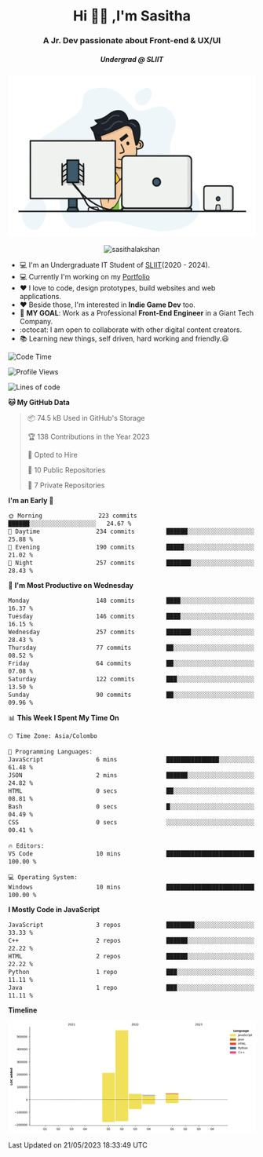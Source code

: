 
<h1 align="center">Hi 🙋‍♂️ ,I'm Sasitha</h1>
<h3 align="center">A Jr. Dev passionate about Front-end & UX/UI</h3>

<i><h5 align="center">Undergrad @ SLIIT</h5></i>

<p align="center">
  <img width="540" height="330" src="https://github.com/SasithaLakshan/SasithaLakshan/blob/main/dev.gif">
</p>
<p align="center"> <img src="https://komarev.com/ghpvc/?username=sasithalakshan&label=Profile%20views&color=0e75b6&style=flat" alt="sasithalakshan" /> </p>

- :computer: I'm an Undergraduate IT Student of [SLIIT](https://www.sliit.lk)(2020 - 2024).
- :computer: Currently I'm working on my <a href="https://SasithaLakshan.github.io" target="_blank">Portfolio</a>
- :heart: I love to code, design prototypes, build websites and web applications.
- :heart: Beside those, I'm interested in **Indie Game Dev** too.
- :electric_plug: **MY GOAL**: Work as a Professional **Front-End Engineer** in a Giant Tech Company.
- :octocat: I am open to collaborate with other digital content creators.
- :books: Learning new things, self driven, hard working and friendly.:smiley:
  
<!-- <h3 align="left">Tech Stack I'm Using</h3> -->

<!--START_SECTION:waka-->
![Code Time](http://img.shields.io/badge/Code%20Time-386%20hrs%2029%20mins-blue)

![Profile Views](http://img.shields.io/badge/Profile%20Views-0-blue)

![Lines of code](https://img.shields.io/badge/From%20Hello%20World%20I%27ve%20Written-893.7%20thousand%20lines%20of%20code-blue)

**🐱 My GitHub Data** 

> 📦 74.5 kB Used in GitHub's Storage 
 > 
> 🏆 138 Contributions in the Year 2023
 > 
> 💼 Opted to Hire
 > 
> 📜 10 Public Repositories 
 > 
> 🔑 7 Private Repositories 
 > 
**I'm an Early 🐤** 

```text
🌞 Morning                223 commits         ██████░░░░░░░░░░░░░░░░░░░   24.67 % 
🌆 Daytime                234 commits         ██████░░░░░░░░░░░░░░░░░░░   25.88 % 
🌃 Evening                190 commits         █████░░░░░░░░░░░░░░░░░░░░   21.02 % 
🌙 Night                  257 commits         ███████░░░░░░░░░░░░░░░░░░   28.43 % 
```
📅 **I'm Most Productive on Wednesday** 

```text
Monday                   148 commits         ████░░░░░░░░░░░░░░░░░░░░░   16.37 % 
Tuesday                  146 commits         ████░░░░░░░░░░░░░░░░░░░░░   16.15 % 
Wednesday                257 commits         ███████░░░░░░░░░░░░░░░░░░   28.43 % 
Thursday                 77 commits          ██░░░░░░░░░░░░░░░░░░░░░░░   08.52 % 
Friday                   64 commits          ██░░░░░░░░░░░░░░░░░░░░░░░   07.08 % 
Saturday                 122 commits         ███░░░░░░░░░░░░░░░░░░░░░░   13.50 % 
Sunday                   90 commits          ██░░░░░░░░░░░░░░░░░░░░░░░   09.96 % 
```


📊 **This Week I Spent My Time On** 

```text
🕑︎ Time Zone: Asia/Colombo

💬 Programming Languages: 
JavaScript               6 mins              ███████████████░░░░░░░░░░   61.48 % 
JSON                     2 mins              ██████░░░░░░░░░░░░░░░░░░░   24.82 % 
HTML                     0 secs              ██░░░░░░░░░░░░░░░░░░░░░░░   08.81 % 
Bash                     0 secs              █░░░░░░░░░░░░░░░░░░░░░░░░   04.49 % 
CSS                      0 secs              ░░░░░░░░░░░░░░░░░░░░░░░░░   00.41 % 

🔥 Editors: 
VS Code                  10 mins             █████████████████████████   100.00 % 

💻 Operating System: 
Windows                  10 mins             █████████████████████████   100.00 % 
```

**I Mostly Code in JavaScript** 

```text
JavaScript               3 repos             ████████░░░░░░░░░░░░░░░░░   33.33 % 
C++                      2 repos             ██████░░░░░░░░░░░░░░░░░░░   22.22 % 
HTML                     2 repos             ██████░░░░░░░░░░░░░░░░░░░   22.22 % 
Python                   1 repo              ███░░░░░░░░░░░░░░░░░░░░░░   11.11 % 
Java                     1 repo              ███░░░░░░░░░░░░░░░░░░░░░░   11.11 % 
```



**Timeline**

![Lines of Code chart](https://raw.githubusercontent.com/SasithaLakshan/SasithaLakshan/main/assets/bar_graph.png)


 Last Updated on 21/05/2023 18:33:49 UTC
<!--END_SECTION:waka-->

